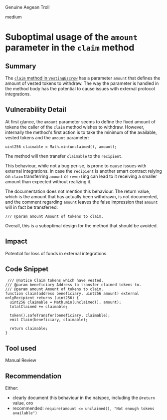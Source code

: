 Genuine Aegean Troll

medium

# Suboptimal usage of the `amount` parameter in the `claim` method

## Summary
The [`claim` method in `VestingEscrow`](https://github.com/sherlock-audit/2024-01-rio-vesting-escrow/blob/main/rio-vesting-escrow/src/VestingEscrow.sol#L136C45-L136C46) has a parameter `amount` that defines the amount of vested tokens to withdraw. The way the parameter is handled in the method body has the potential to cause issues with external protocol integrations.

## Vulnerability Detail
At first glance, the `amount` parameter seems to define the fixed amount of tokens the caller of the `claim` method wishes to withdraw. 
However, internally the method's first action is to take the minimum of the available, vested tokens and the `amount` parameter:
```sol
uint256 claimable = Math.min(unclaimed(), amount);
```

The method will then transfer `claimable` to the `recipient`. 

This behaviour, while not a bug per-se, is prone to cause issues with external integrations. In case the `recipient` is another smart contract relying on `claim` transferring `amount` or `revert`ing can lead to it receiving a smaller amount than expected without realizing it. 

The documentation does not mention this behaviour. The return value, which is the amount that has actually been withdrawn, is not documented, and the comment regarding `amount` leaves the false impression that `amount` will in fact be transferred: 
```solidity
/// @param amount Amount of tokens to claim.
```

Overall, this is a suboptimal design for the method that should be avoided.

## Impact
Potential for loss of funds in external integrations.

## Code Snippet
```solidity
 /// @notice Claim tokens which have vested.
/// @param beneficiary Address to transfer claimed tokens to.
/// @param amount Amount of tokens to claim.
function claim(address beneficiary, uint256 amount) external onlyRecipient returns (uint256) {
  uint256 claimable = Math.min(unclaimed(), amount);
  totalClaimed += claimable;

  token().safeTransfer(beneficiary, claimable);
  emit Claim(beneficiary, claimable);

  return claimable;
}
```

## Tool used

Manual Review

## Recommendation
Either:
- clearly document this behaviour in the natspec, including the `@return` value, oro
- recommended: `require(amount <= unclaimed(), "Not enough tokens available")`
